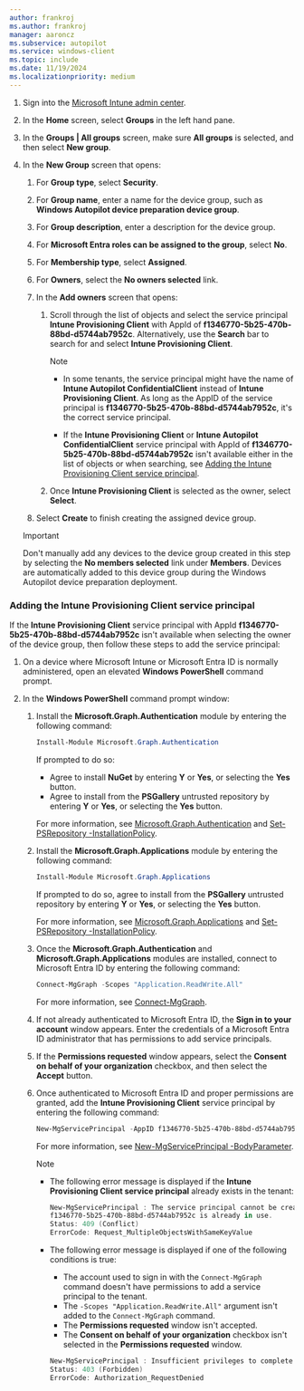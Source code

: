 ```yaml
---
author: frankroj
ms.author: frankroj
manager: aaroncz
ms.subservice: autopilot
ms.service: windows-client
ms.topic: include
ms.date: 11/19/2024
ms.localizationpriority: medium
---
```


<!-- This file is shared by the following articles:

device-preparation/tutorial/user-driven/entra-join-device group.md

Headings are driven by article context. -->

1. Sign into the [Microsoft Intune admin center](https://go.microsoft.com/fwlink/?linkid=2109431).

1. In the **Home** screen, select **Groups** in the left hand pane.

1. In the **Groups | All groups** screen, make sure **All groups** is selected, and then select **New group**.

1. In the **New Group** screen that opens:

    1. For **Group type**, select **Security**.

    1. For **Group name**, enter a name for the device group, such as **Windows Autopilot device preparation device group**.

    1. For **Group description**, enter a description for the device group.

    1. For **Microsoft Entra roles can be assigned to the group**, select **No**.

    1. For **Membership type**, select **Assigned**.

    1. For **Owners**, select the **No owners selected** link.

    1. In the **Add owners** screen that opens:

       1. Scroll through the list of objects and select the service principal **Intune Provisioning Client** with AppId of **f1346770-5b25-470b-88bd-d5744ab7952c**. Alternatively, use the **Search** bar to search for and select **Intune Provisioning Client**.

           > [!NOTE]
           >
           > - In some tenants, the service principal might have the name of **Intune Autopilot ConfidentialClient** instead of **Intune Provisioning Client**. As long as the AppID of the service principal is **f1346770-5b25-470b-88bd-d5744ab7952c**, it's the correct service principal.
           >
           > - If the **Intune Provisioning Client** or **Intune Autopilot ConfidentialClient** service principal with AppId of **f1346770-5b25-470b-88bd-d5744ab7952c** isn't available either in the list of objects or when searching, see [Adding the Intune Provisioning Client service principal](#adding-the-intune-provisioning-client-service-principal).

       1. Once **Intune Provisioning Client** is selected as the owner, select **Select**.

    1. Select **Create** to finish creating the assigned device group.

    > [!IMPORTANT]
    >
    > Don't manually add any devices to the device group created in this step by selecting the **No members selected** link under **Members**. Devices are automatically added to this device group during the Windows Autopilot device preparation deployment.

### Adding the Intune Provisioning Client service principal

If the **Intune Provisioning Client** service principal with AppId **f1346770-5b25-470b-88bd-d5744ab7952c** isn't available when selecting the owner of the device group, then follow these steps to add the service principal:

1. On a device where Microsoft Intune or Microsoft Entra ID is normally administered, open an elevated **Windows PowerShell** command prompt.

1. In the **Windows PowerShell** command prompt window:

    1. Install the **Microsoft.Graph.Authentication** module by entering the following command:

       ```powershell
       Install-Module Microsoft.Graph.Authentication
       ```

       If prompted to do so:

       - Agree to install **NuGet** by entering **Y** or **Yes**, or selecting the **Yes** button.
       - Agree to install from the **PSGallery** untrusted repository by entering **Y** or **Yes**, or selecting the **Yes** button.

       For more information, see [Microsoft.Graph.Authentication](/powershell/module/microsoft.graph.authentication/) and [Set-PSRepository -InstallationPolicy](/powershell/module/powershellget/set-psrepository#-installationpolicy).

    1. Install the **Microsoft.Graph.Applications** module by entering the following command:

       ```powershell
       Install-Module Microsoft.Graph.Applications
       ```

       If prompted to do so, agree to install from the **PSGallery** untrusted repository by entering **Y** or **Yes**, or selecting the **Yes** button.

       For more information, see [Microsoft.Graph.Applications](/powershell/module/microsoft.graph.applications/) and [Set-PSRepository -InstallationPolicy](/powershell/module/powershellget/set-psrepository#-installationpolicy).

    1. Once the **Microsoft.Graph.Authentication** and **Microsoft.Graph.Applications** modules are installed, connect to Microsoft Entra ID by entering the following command:

       ```powershell
       Connect-MgGraph -Scopes "Application.ReadWrite.All"
       ```

       For more information, see [Connect-MgGraph](/powershell/module/microsoft.graph.authentication/connect-mggraph).

    1. If not already authenticated to Microsoft Entra ID, the **Sign in to your account** window appears. Enter the credentials of a Microsoft Entra ID administrator that has permissions to add service principals.

    1. If the **Permissions requested** window appears, select the **Consent on behalf of your organization** checkbox, and then select the **Accept** button.

    1. Once authenticated to Microsoft Entra ID and proper permissions are granted, add the **Intune Provisioning Client** service principal by entering the following command:

        ```powershell
        New-MgServicePrincipal -AppID f1346770-5b25-470b-88bd-d5744ab7952c
        ```

        For more information, see [New-MgServicePrincipal -BodyParameter](/powershell/module/microsoft.graph.applications/new-mgserviceprincipal#-bodyparameter).

        > [!NOTE]
        >
        > - The following error message is displayed if the **Intune Provisioning Client service principal** already exists in the tenant:
        >
        >   ```powershell
        >   New-MgServicePrincipal : The service principal cannot be created, updated, or restored because the service principal name 
        >   f1346770-5b25-470b-88bd-d5744ab7952c is already in use.
        >   Status: 409 (Conflict)
        >   ErrorCode: Request_MultipleObjectsWithSameKeyValue
        >   ```
        >
        > - The following error message is displayed if one of the following conditions is true:
        >
        >   - The account used to sign in with the `Connect-MgGraph` command doesn't have permissions to add a service principal to the tenant.
        >   - The `-Scopes "Application.ReadWrite.All"` argument isn't added to the `Connect-MgGraph` command.
        >   - The **Permissions requested** window isn't accepted.
        >   - The **Consent on behalf of your organization** checkbox isn't selected in the **Permissions requested** window.
        >
        >   ```powershell
        >   New-MgServicePrincipal : Insufficient privileges to complete the operation.
        >   Status: 403 (Forbidden)
        >   ErrorCode: Authorization_RequestDenied
        >   ```
